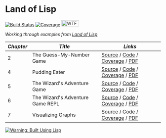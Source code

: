# Land of Lisp


[![Build Status][Travis badge]][Travis link] [![Coverage][Coverage badge]][Coverage link] <a href="http://www.wtfpl.net/"><img src="http://www.wtfpl.net/wp-content/uploads/2012/12/wtfpl-badge-1.png" width="57" height="20" alt="WTFPL"/></a>

*Working through examples from [Land of Lisp][book]*


| *Chapter* | *Title*                          | *Links*                                                                                                  |
|-----------|----------------------------------|----------------------------------------------------------------------------------------------------------|
|         2 | The Guess-My-Number Game         | [Source][guess.nw] / [Code][guess.lisp] / [Coverage][guess.lisp coverage] / [PDF][guess.pdf]             |
|         4 | Pudding Eater                    | [Source][pudding.nw] / [Code][pudding.lisp] / [Coverage][pudding.lisp coverage] / [PDF][pudding.pdf]     |
|         5 | The Wizard's Adventure Game      | [Source][wizard5.nw] / [Code][wizard5.lisp] / [Coverage][wizard5.lisp coverage] / [PDF][wizard5.pdf]     |
|         6 | The Wizard's Adventure Game REPL | [Source][wizard6.nw] / [Code][wizard6.lisp] / [Coverage][wizard6.lisp coverage] / [PDF][wizard6.pdf]     |
|         7 | Visualizing Graphs               | [Source][graphviz.nw] / [Code][graphviz.lisp] / [Coverage][graphviz.lisp coverage] / [PDF][graphviz.pdf] |


[![Warning: Built Using Lisp](http://www.lisperati.com/lisplogo_warning2_256.png)](http://www.lisperati.com/logo.html)


<!-- Named Links -->

[Travis badge]: https://travis-ci.org/yurrriq/land-of-lisp.svg?branch=master
[Travis link]: https://travis-ci.org/yurrriq/land-of-lisp
[Coverage badge]: https://img.shields.io/badge/coverage-40%25-green.svg?style=flat
[Coverage link]: https://yurrriq.github.io/land-of-lisp/coverage/
[book]: http://landoflisp.com
[guess.nw]: https://github.com/yurrriq/land-of-lisp/blob/master/src/guess.nw
[guess.lisp]: https://github.com/yurrriq/land-of-lisp/blob/master/src/guess.lisp
[guess.lisp coverage]: http://yurrriq.codes/land-of-lisp/coverage/d66391fe0fefae769f0642ebd4a7c1e2.html
[guess.pdf]: https://yurrriq.github.io/land-of-lisp/guess.pdf
[pudding.nw]: https://github.com/yurrriq/land-of-lisp/blob/master/src/pudding.nw
[pudding.lisp]: https://github.com/yurrriq/land-of-lisp/blob/master/src/pudding.lisp
[pudding.lisp coverage]: http://yurrriq.codes/land-of-lisp/coverage/f86224829b464c4ad35c5ff4eedd3986.html
[pudding.pdf]: https://yurrriq.github.io/land-of-lisp/pudding.pdf
[wizard5.nw]: https://github.com/yurrriq/land-of-lisp/blob/master/src/wizard5.nw
[wizard5.lisp]: https://github.com/yurrriq/land-of-lisp/blob/master/src/wizard5.lisp
[wizard5.lisp coverage]: http://yurrriq.codes/land-of-lisp/coverage/68bef9052143c6883beb88b1318bc676.html
[wizard5.pdf]: https://yurrriq.github.io/land-of-lisp/wizard5.pdf
[wizard6.nw]: https://github.com/yurrriq/land-of-lisp/blob/master/src/wizard6.nw
[wizard6.lisp]: https://github.com/yurrriq/land-of-lisp/blob/master/src/wizard6.lisp
[wizard6.lisp coverage]: http://yurrriq.codes/land-of-lisp/coverage/cb6de0f5c6764f2ade496d09c88d77a4.html
[wizard6.pdf]: https://yurrriq.github.io/land-of-lisp/wizard6.pdf
[graphviz.nw]: https://github.com/yurrriq/land-of-lisp/blob/master/src/graphviz.nw
[graphviz.lisp]: https://github.com/yurrriq/land-of-lisp/blob/master/src/graphviz.lisp
[graphviz.lisp coverage]: http://yurrriq.codes/land-of-lisp/coverage/9d665057221886d6156c067bccf642e6.html
[graphviz.pdf]: https://yurrriq.github.io/land-of-lisp/graphviz.pdf
